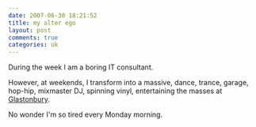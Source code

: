 ```yaml
---
date: 2007-06-30 18:21:52
title: my alter ego
layout: post
comments: true
categories: uk
---
```

During the week I am a boring IT consultant.

However, at weekends, I transform into a massive, dance, trance, garage,
hop-hip, mixmaster DJ, spinning vinyl, entertaining the masses at
[Glastonbury](http://uk.youtube.com/watch?v=W9d37nKWUeE&mode=related&search=).

No wonder I'm so tired every Monday morning.
